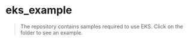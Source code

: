 # eks_example

>The repository contains samples required to use EKS.
>Click on the folder to see an example.